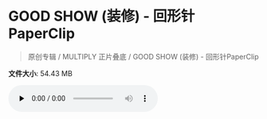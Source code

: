 # GOOD SHOW (装修) - 回形针PaperClip

> 原创专辑 / MULTIPLY 正片叠底 / GOOD SHOW (装修) - 回形针PaperClip

**文件大小**: 54.43 MB

<audio preload="none" controls><source src="https://file.hsyhx.top/archive/原创专辑/MULTIPLY 正片叠底/GOOD SHOW (装修) - 回形针PaperClip.flac" type="audio/mpeg">🤔 您的浏览器不支持此音频格式</audio>